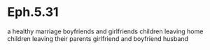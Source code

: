 # Eph.5.31

a healthy marriage
boyfriends and girlfriends
children leaving home
children leaving their parents
girlfriend and boyfriend
husband
